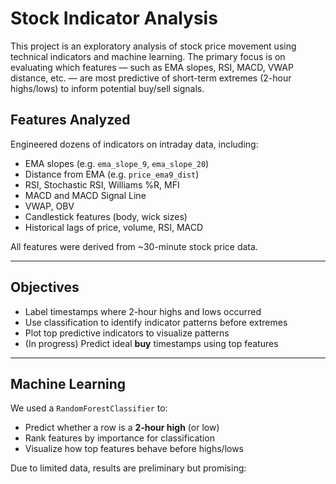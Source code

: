 # Stock Indicator Analysis

This project is an exploratory analysis of stock price movement using technical indicators and machine learning. The primary focus is on evaluating which features — such as EMA slopes, RSI, MACD, VWAP distance, etc. — are most predictive of short-term extremes (2-hour highs/lows) to inform potential buy/sell signals.

## Features Analyzed

Engineered dozens of indicators on intraday data, including:

- EMA slopes (e.g. `ema_slope_9`, `ema_slope_20`)
- Distance from EMA (e.g. `price_ema9_dist`)
- RSI, Stochastic RSI, Williams %R, MFI
- MACD and MACD Signal Line
- VWAP, OBV
- Candlestick features (body, wick sizes)
- Historical lags of price, volume, RSI, MACD

All features were derived from ~30-minute stock price data.

---

## Objectives

- Label timestamps where 2-hour highs and lows occurred
- Use classification to identify indicator patterns before extremes
- Plot top predictive indicators to visualize patterns
- (In progress) Predict ideal **buy** timestamps using top features

---

## Machine Learning

We used a `RandomForestClassifier` to:

- Predict whether a row is a **2-hour high** (or low)
- Rank features by importance for classification
- Visualize how top features behave before highs/lows

Due to limited data, results are preliminary but promising:
